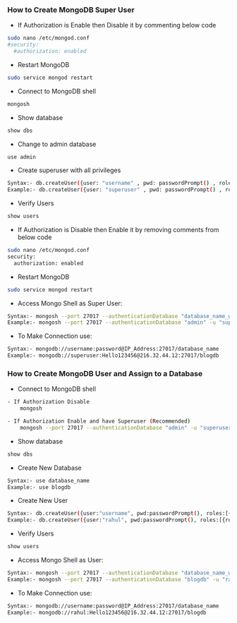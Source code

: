 ### How to Create MongoDB Super User
- If Authorization is Enable then Disable it by commenting below code
```sh
sudo nano /etc/mongod.conf
#security:
  #authorization: enabled
```
- Restart MongoDB
```sh
sudo service mongod restart
```
- Connect to MongoDB shell
```sh
mongosh
```
- Show database
```sh
show dbs
```
- Change to admin database
```sh
use admin
```
- Create superuser with all privileges
```sh
Syntax:- db.createUser({user: "username" , pwd: passwordPrompt() , roles: ["root"]})
Example:- db.createUser({user: "superuser" , pwd: passwordPrompt() , roles: ["root"]})
```
- Verify Users
```sh
show users
```
- If Authorization is Disable then Enable it by removing comments from below code
```sh
sudo nano /etc/mongod.conf
security:
  authorization: enabled
```
- Restart MongoDB
```sh
sudo service mongod restart
```
- Access Mongo Shell as Super User:
```sh
Syntax:- mongosh --port 27017 --authenticationDatabase "database_name_where_user_stored" -u "username" -p "password"
Example:- mongosh --port 27017 --authenticationDatabase "admin" -u "superuser" -p "Hello123456"
```
- To Make Connection use:
```sh
Syntax:- mongodb://username:password@IP_Address:27017/database_name
Example:- mongodb://superuser:Hello123456@216.32.44.12:27017/blogdb
```

### How to Create MongoDB User and Assign to a Database
- Connect to MongoDB shell
```sh
- If Authorization Disable
    mongosh

- If Authorization Enable and have Superuser (Recommended)
    mongosh --port 27017 --authenticationDatabase "admin" -u "superuser" -p "Hello123456"
```
- Show database
```sh
show dbs
```
- Create New Database
```sh
Syntax:- use database_name
Example:- use blogdb
```
- Create New User
```sh
Syntax:- db.createUser({user:"username", pwd:passwordPrompt(), roles:[{role:"readWrite", db:"database_name"}]})
Example:- db.createUser({user:"rahul", pwd:passwordPrompt(), roles:[{role:"readWrite", db:"blogdb"}]})
```
- Verify Users
```sh
show users
```
- Access Mongo Shell as User:
```sh
Syntax:- mongosh --port 27017 --authenticationDatabase "database_name_where_user_stored" -u "username" -p "password"
Example:- mongosh --port 27017 --authenticationDatabase "blogdb" -u "rahul" -p "Hello123456"
```
- To Make Connection use:
```sh
Syntax:- mongodb://username:password@IP_Address:27017/database_name
Example:- mongodb://rahul:Hello123456@216.32.44.12:27017/blogdb
```
